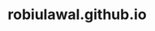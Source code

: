 # robiulawal.github.io

<!-- 
<!DOCTYPE html>
<html lang="en">
<head>

    <meta charset="UTF-8">
    <meta name="viewport" content="width=device-width, initial-scale=1.0">
    <title>Robiul Awal</title>
    <link rel="stylesheet" href="style.css">
    <link rel="stylesheet" href="https://cdnjs.cloudflare.com/ajax/libs/font-awesome/5.15.1/css/all.min.css">

</head>

<body>
    <div class="container">
        <div class="header">
            <div class="content">
                <div class="name">
                    <h1>Robiul Awal</h1>
                </div>
                <div>
                    <div class="Tagline">
                        <p>Hello! I'm Robi, a Computer Science student with interests in Artificial Intelligence, Robotics and Computer Vision.</p>
                    </div>
                    <div class="Bio">
                        <p>I am a Bachelor of Science (B.Sc) student in Computer Science and Engineering at United International University (UIU). 
                            I love to play badminton and chess in my free time.
                        </p>
                    </div>
                </div>

                <div class="links">
                    <ul>
                        <li><a href="robiulawal527@gmail.com">Email</a></li>
                        <li><a href="./data/Resume.pdf">Resume</a></li>
                        <li><a href="https://scholar.google.com/citations?user=4aeWoeAAAAAJ&hl=en">Google Scholar</a></li>
                        <li><a href="https://www.linkedin.com/in/robiul-awal-7b9776168/">LinkedIn</a></li>
                        <li><a href="https://github.com/Robiulawal527">GitHub</a></li>
                    </ul>
                </div>
            
                <div class="profile">
                    <img src="./images/profile.jpg" alt="Robiul Awal">
                </div>
        </div>

        
            
        </div>
       
        <div class="copywrite">
            <p>© 2024 Robiul Awal</p>
        </div>
    </div>


    <script src="script.js"></script>

</body>
</html>

-->
